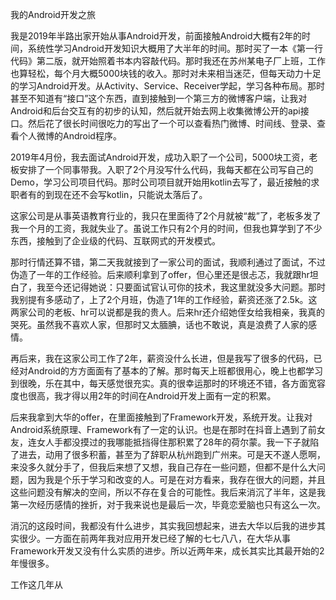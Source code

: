 我的Android开发之旅

我是2019年半路出家开始从事Android开发，前面接触Android大概有2年的时间，系统性学习Android开发知识大概用了大半年的时间。那时买了一本《第一行代码》第二版，就开始照着书本内容敲代码。那时我还在苏州某电子厂上班，工作也算轻松，每个月大概5000块钱的收入。那时对未来相当迷茫，但每天动力十足的学习Android开发。从Activity、Service、Receiver学起，学习各种布局。那时甚至不知道有“接口”这个东西，直到接触到一个第三方的微博客户端，让我对Android和后台交互有的初步的认知，然后就开始去网上收集微博公开的api接口。然后花了很长时间很吃力的写出了一个可以查看热门微博、时间线、登录、查看个人微博的Android程序。

2019年4月份，我去面试Android开发，成功入职了一个公司，5000块工资，老板安排了一个同事带我。入职了2个月没写什么代码，我每天都在公司写自己的Demo，学习公司项目代码。那时公司项目就开始用kotlin去写了，最近接触的求职者有的到现在还不会写kotlin，只能说太落后了。

这家公司是从事英语教育行业的，我只在里面待了2个月就被“裁”了，老板多发了我一个月的工资，我就失业了。虽说工作只有2个月的时间，但我也算学到了不少东西，接触到了企业级的代码、互联网式的开发模式。

那时行情还算不错，第二天我就接到了一家公司的面试，我顺利通过了面试，不过伪造了一年的工作经验。后来顺利拿到了offer，但心里还是很忐忑，我就跟hr坦白了，我至今还记得她说：只要面试官认可你的技术，我这里就没多大问题。那时我别提有多感动了，上了2个月班，伪造了1年的工作经验，薪资还涨了2.5k。这两家公司的老板、hr可以说都是我的贵人。后来hr还介绍她侄女给我相亲，我真的哭死。虽然我不喜欢人家，但那时又太腼腆，话也不敢说，真是浪费了人家的感情。

再后来，我在这家公司工作了2年，薪资没什么长进，但是我写了很多的代码，已经对Android的方方面面有了基本的了解。那时每天上班都很用心，晚上也都学习到很晚，乐在其中，每天感觉很充实。真的很幸运那时的环境还不错，各方面宽容度也很高，我才得以用2年的时间在Android开发上面有一定的积累。

后来我拿到大华的offer，在里面接触到了Framework开发，系统开发。让我对Android系统原理、Framework有了一定的认识。也是在那时在抖音上遇到了前女友，连女人手都没摸过的我哪能抵挡得住那积累了28年的荷尔蒙。我一下子就陷了进去，动用了很多积蓄，甚至为了辞职从杭州跑到广州来。可是天不遂人愿啊，来没多久就分手了，但我后来想了又想，我自己存在一些问题，但都不是什么大问题，因为我是个乐于学习和改变的人。可是在对方看来，我存在很大的问题，并且这些问题没有解决的空间，所以不存在复合的可能性。我后来消沉了半年，这是我第一次经历感情的挫折，对于我来说也是最后一次，毕竟恋爱脑也只有这么一次。

消沉的这段时间，我都没有什么进步，其实我回想起来，进去大华以后我的进步其实很少。一方面在前两年我对应用开发已经了解的七七八八，在大华从事Framework开发又没有什么实质的进步。所以近两年来，成长其实比其最开始的2年慢很多。

工作这几年从

